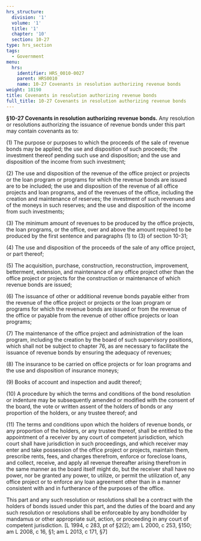 ```yaml
---
hrs_structure:
  division: '1'
  volume: '1'
  title: '1'
  chapter: '10'
  section: 10-27
type: hrs_section
tags:
  - Government
menu:
  hrs:
    identifier: HRS_0010-0027
    parent: HRS0010
    name: 10-27 Covenants in resolution authorizing revenue bonds
weight: 18190
title: Covenants in resolution authorizing revenue bonds
full_title: 10-27 Covenants in resolution authorizing revenue bonds
---
```

**§10-27 Covenants in resolution authorizing revenue bonds.** Any resolution or resolutions authorizing the issuance of revenue bonds under this part may contain covenants as to:

(1) The purpose or purposes to which the proceeds of the sale of revenue bonds may be applied; the use and disposition of such proceeds; the investment thereof pending such use and disposition; and the use and disposition of the income from such investment;

(2) The use and disposition of the revenue of the office project or projects or the loan program or programs for which the revenue bonds are issued are to be included; the use and disposition of the revenue of all office projects and loan programs, and of the revenues of the office, including the creation and maintenance of reserves; the investment of such revenues and of the moneys in such reserves; and the use and disposition of the income from such investments;

(3) The minimum amount of revenues to be produced by the office projects, the loan programs, or the office, over and above the amount required to be produced by the first sentence and paragraphs (1) to (3) of section 10-31;

(4) The use and disposition of the proceeds of the sale of any office project, or part thereof;

(5) The acquisition, purchase, construction, reconstruction, improvement, betterment, extension, and maintenance of any office project other than the office project or projects for the construction or maintenance of which revenue bonds are issued;

(6) The issuance of other or additional revenue bonds payable either from the revenue of the office project or projects or the loan program or programs for which the revenue bonds are issued or from the revenue of the office or payable from the revenue of other office projects or loan programs;

(7) The maintenance of the office project and administration of the loan program, including the creation by the board of such supervisory positions, which shall not be subject to chapter 76, as are necessary to facilitate the issuance of revenue bonds by ensuring the adequacy of revenues;

(8) The insurance to be carried on office projects or for loan programs and the use and disposition of insurance moneys;

(9) Books of account and inspection and audit thereof;

(10) A procedure by which the terms and conditions of the bond resolution or indenture may be subsequently amended or modified with the consent of the board, the vote or written assent of the holders of bonds or any proportion of the holders, or any trustee thereof; and

(11) The terms and conditions upon which the holders of revenue bonds, or any proportion of the holders, or any trustee thereof, shall be entitled to the appointment of a receiver by any court of competent jurisdiction, which court shall have jurisdiction in such proceedings, and which receiver may enter and take possession of the office project or projects, maintain them, prescribe rents, fees, and charges therefrom, enforce or foreclose loans, and collect, receive, and apply all revenue thereafter arising therefrom in the same manner as the board itself might do, but the receiver shall have no power, nor be granted any power, to utilize, or permit the utilization of, any office project or to enforce any loan agreement other than in a manner consistent with and in furtherance of the purposes of the office.

This part and any such resolution or resolutions shall be a contract with the holders of bonds issued under this part, and the duties of the board and any such resolution or resolutions shall be enforceable by any bondholder by mandamus or other appropriate suit, action, or proceeding in any court of competent jurisdiction. [L 1994, c 283, pt of §2(2); am L 2000, c 253, §150; am L 2008, c 16, §1; am L 2013, c 171, §7]